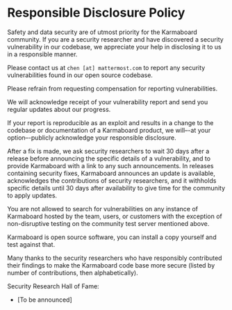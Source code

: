 # Responsible Disclosure Policy

Safety and data security are of utmost priority for the Karmaboard community. If you are a security researcher and have discovered a security vulnerability in our codebase, we appreciate your help in disclosing it to us in a responsible manner.

Please contact us at `chen [at] mattermost.com` to report any security vulnerabilities found in our open source codebase.

Please refrain from requesting compensation for reporting vulnerabilities.

We will acknowledge receipt of your vulnerability report and send you regular updates about our progress.

If your report is reproducible as an exploit and results in a change to the codebase or documentation of a Karmaboard product, we will–-at your option–-publicly acknowledge your responsible disclosure.

After a fix is made, we ask security researchers to wait 30 days after a release before announcing the specific details of a vulnerability, and to provide Karmaboard with a link to any such announcements. In releases containing security fixes, Karmaboard announces an update is available, acknowledges the contributions of security researchers, and it withholds specific details until 30 days after availability to give time for the community to apply updates.

You are not allowed to search for vulnerabilities on any instance of Karmaboard hosted by the team, users, or customers with the exception of non-disruptive testing on the community test server mentioned above.

Karmaboard is open source software, you can install a copy yourself and test against that.

Many thanks to the security researchers who have responsibly contributed their findings to make the Karmaboard code base more secure (listed by number of contributions, then alphabetically).

Security Research Hall of Fame:

- [To be announced]
